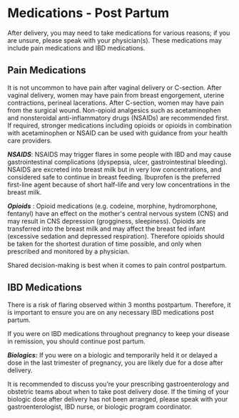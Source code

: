 
# Medications - Post Partum

After delivery, you may need to take medications for various reasons; if you are unsure, please speak with your physician(s).   These medications may include pain medications and IBD medications.

## **Pain Medications**

It is not uncommon to have pain after vaginal delivery or C-section.     After vaginal delivery, women may have pain from breast engorgement, uterine contractions, perineal lacerations.   After C-section, women may have pain from the surgical wound.   Non-opioid analgesics such as acetaminophen and nonsteroidal anti-inflammatory drugs (NSAIDs) are recommended first.  If required, stronger medications including opioids or opioids in combination with acetaminophen or NSAID can be used with guidance from your health care providers.

***NSAIDS***: NSAIDS may trigger flares in some people with IBD and may cause gastrointestinal complications (dyspepsia, ulcer, gastrointestinal bleeding).     NSAIDS are excreted into breast milk but in very low concentrations, and considered safe to continue in breast feeding.  Ibuprofen is the preferred first-line agent because of short half-life and very low concentrations in the breast milk.  

***Opioids*** : Opioid medications (e.g. codeine, morphine, hydromorphone, fentanyl) have an effect on the mother's central nervous system (CNS) and may result in CNS depression (grogginess, sleepiness).   Opioids are transferred into the breast milk and may affect the breast fed infant (excessive sedation and depressed respiration).  Therefore opioids should be taken for the shortest duration of time possible, and only when prescribed and monitored by a physician.  

Shared decision-making is best when it comes to pain control postpartum.

## **IBD Medications**

There is a risk of flaring observed within 3 months postpartum.  Therefore, it is important to ensure you are on any necessary IBD medications post partum.

If you were on IBD medications throughout pregnancy to keep your disease in remission, you should continue post partum.

***Biologics:***
If you were on a biologic and temporarily held it or delayed a dose in the last trimester of pregnancy, you are likely due for a dose after delivery.

It is recommended to discuss you’re your prescribing gastroenterology and obstetric teams about when to take post delivery dose. 
If the timing of your biologic dose after delivery has not been arranged, please speak with your gastroenterologist, IBD nurse, or biologic program coordinator.  


